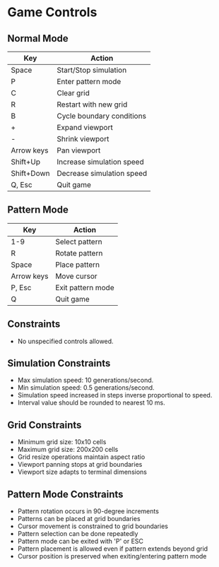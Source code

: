 # Game Controls

## Normal Mode

| Key         | Action                         |
|-------------|--------------------------------|
| Space       | Start/Stop simulation          |
| P           | Enter pattern mode             |
| C           | Clear grid                     |
| R           | Restart with new grid          |
| B           | Cycle boundary conditions      |
| +           | Expand viewport                |
| -           | Shrink viewport                |
| Arrow keys  | Pan viewport                   |
| Shift+Up    | Increase simulation speed      |
| Shift+Down  | Decrease simulation speed      |
| Q, Esc      | Quit game                      |

## Pattern Mode

| Key         | Action                         |
|-------------|--------------------------------|
| 1-9         | Select pattern                |
| R           | Rotate pattern                |
| Space       | Place pattern                 |
| Arrow keys  | Move cursor                   |
| P, Esc      | Exit pattern mode             |
| Q           | Quit game                     |

## Constraints

- No unspecified controls allowed.

## Simulation Constraints

- Max simulation speed: 10 generations/second.
- Min simulation speed: 0.5 generations/second.
- Simulation speed increased in steps inverse proportional to speed.
- Interval value should be rounded to nearest 10 ms.

## Grid Constraints

- Minimum grid size: 10x10 cells
- Maximum grid size: 200x200 cells
- Grid resize operations maintain aspect ratio
- Viewport panning stops at grid boundaries
- Viewport size adapts to terminal dimensions

## Pattern Mode Constraints

- Pattern rotation occurs in 90-degree increments
- Patterns can be placed at grid boundaries
- Cursor movement is constrained to grid boundaries
- Pattern selection can be done repeatedly
- Pattern mode can be exited with 'P' or ESC
- Pattern placement is allowed even if pattern extends beyond grid
- Cursor position is preserved when exiting/entering pattern mode
